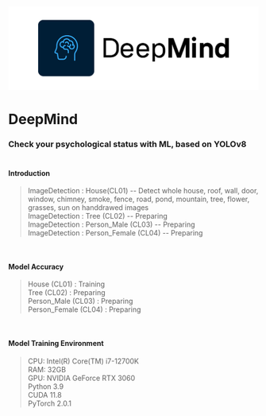 ![ ](imgs/ic_deepMind_h.png)</br>
# DeepMind</br>
### Check your psychological status with ML, based on YOLOv8<br><br>

#### Introduction
> ImageDetection : House(CL01) -- Detect whole house, roof, wall, door, window, chimney, smoke, fence, road, pond, mountain, tree, flower, grasses, sun on handdrawed images <br>
ImageDetection : Tree (CL02) -- Preparing <br>
ImageDetection : Person_Male (CL03) -- Preparing<br>
ImageDetection : Person_Female (CL04) -- Preparing

<br>

#### Model Accuracy
>  House (CL01) : Training <br>
Tree (CL02) : Preparing <br>
Person_Male (CL03) : Preparing <br>
Person_Female (CL04) : Preparing <br>

<br>

#### Model Training Environment
> CPU: Intel(R) Core(TM) i7-12700K <br>
RAM: 32GB <br>
GPU: NVIDIA GeForce RTX 3060 <br>
Python 3.9 <br>
CUDA 11.8 <br>
PyTorch 2.0.1
